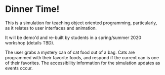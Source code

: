 # Dinner Time!
This is a simulation for teaching object oriented programming, particularly, as it relates to user interfaces and animation. 

It will be demo'd and re-built by students in a spring/summer 2020 workshop (details TBD). 

The user grabs a mystery can of cat food out of a bag. Cats are programmed with their favorite foods, and respond if the current can is one of their favorites. The accessibility information for the simulation updates as events occur.


